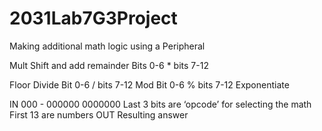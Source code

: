 # 2031Lab7G3Project
Making additional math logic using a Peripheral 

Mult
    Shift and add remainder
    Bits 0-6 * bits 7-12




Floor Divide
    Bit 0-6 / bits 7-12
    Mod
    Bit 0-6 % bits 7-12
Exponentiate




IN
    000 - 000000 0000000
    Last 3 bits are ‘opcode’ for selecting the math
    First 13 are numbers
OUT
    Resulting answer




